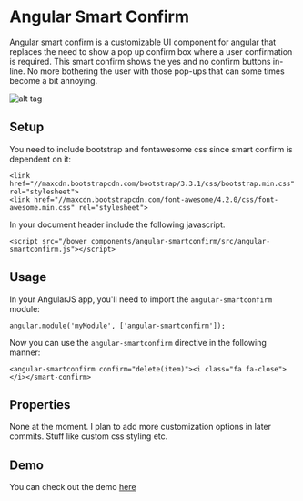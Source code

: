 # Angular Smart Confirm

Angular smart confirm is a customizable UI component for angular that replaces the need to show a pop up confirm box where a user confirmation is required. This smart confirm shows the yes and no confirm buttons in-line. No more bothering the user with those pop-ups that can some times become a bit annoying.

![alt tag](http://obaidurrehman.github.io/angular-smartconfirm/demo/demo.gif)


    

## Setup

You need to include bootstrap and fontawesome css since smart confirm is dependent on it:

```
<link href="//maxcdn.bootstrapcdn.com/bootstrap/3.3.1/css/bootstrap.min.css" rel="stylesheet">
<link href="//maxcdn.bootstrapcdn.com/font-awesome/4.2.0/css/font-awesome.min.css" rel="stylesheet">
```

In your document header include the following javascript.

```
<script src="/bower_components/angular-smartconfirm/src/angular-smartconfirm.js"></script>
```

## Usage
In your AngularJS app, you'll need to import the `angular-smartconfirm` module:

`angular.module('myModule', ['angular-smartconfirm']);`

Now you can use the `angular-smartconfirm` directive in the following manner:

`<angular-smartconfirm confirm="delete(item)"><i class="fa fa-close"></i></smart-confirm>`

## Properties
None at the moment. I  plan to add more customization options in later commits. Stuff like custom css styling etc.

## Demo

You can check out the demo [here](http://obaidurrehman.github.io/angular-smartconfirm/demo/smart-confirm.html)




